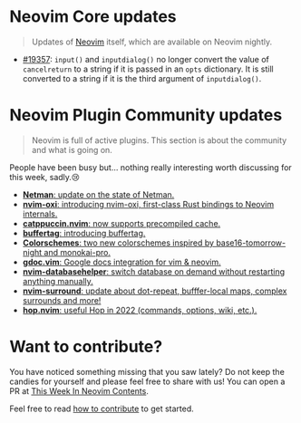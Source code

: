 # Neovim Core updates

> Updates of [Neovim](https://neovim.org) itself, which are available on Neovim nightly.

- [#19357](https://github.com/neovim/neovim/pull/19357): `input()` and `inputdialog()` no longer convert the value of
  `cancelreturn` to a string if it is passed in  an `opts` dictionary. It is still converted to a string if it is the
  third argument of `inputdialog()`.

# Neovim Plugin Community updates

> Neovim is full of active plugins. This section is about the community and what is going on.

People have been busy but… nothing really interesting worth discussing for this week, sadly.😢

- [**Netman**: update on the state of Netman.](https://www.reddit.com/r/neovim/comments/w1fg2e/update_on_the_state_of_netman/)
- [**nvim-oxi**: introducing nvim-oxi, first-class Rust bindings to Neovim internals.](https://www.reddit.com/r/neovim/comments/w19jul/introducing_nvimoxi_firstclass_rust_bindings_to/)
- [**catppuccin.nvim**: now supports precompiled cache.](https://www.reddit.com/r/neovim/comments/w15zim/catppuccinnvim_now_supports_precompiled_cache/)
- [**buffertag**: introducing buffertag.](https://www.reddit.com/r/neovim/comments/w0unus/introducing_buffertag_keep_an_eye_on_your_buffers/)
- [**Colorschemes**: two new colorschemes inspired by base16-tomorrow-night and monokai-pro.](https://www.reddit.com/r/neovim/comments/w0q698/hi_guys_i_designed_two_amazing_colorschemes_for/)
- [**gdoc.vim**: Google docs integration for vim & neovim.](https://www.reddit.com/r/neovim/comments/w0k2k3/gdocvim_google_docs_integration_for_vimneovim/)
- [**nvim-databasehelper**: switch database on demand without restarting anything manually.](https://www.reddit.com/r/neovim/comments/w0jrnz/first_plugin_switch_database_on_demand_without/)
- [**nvim-surround**: update about dot-repeat, bufffer-local maps, complex surrounds and more!](https://www.reddit.com/r/neovim/comments/vxxp0i/update_to_nvimsurround_dotrepeat_bufferlocal_maps/)
- [**hop.nvim**: useful Hop in 2022 (commands, options, wiki, etc.).](https://phaazon.net/blog/hop-2022)

# Want to contribute?

You have noticed something missing that you saw lately? Do not keep the candies for yourself and please feel free to
share with us! You can open a PR at [This Week In Neovim Contents](https://github.com/phaazon/this-week-in-neovim-contents).

Feel free to read [how to contribute](https://github.com/phaazon/this-week-in-neovim-contents/README.md#how-to-contribute) to get started.
